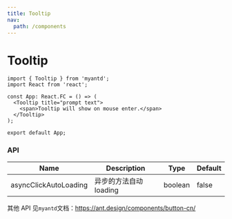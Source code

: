 ```yaml
---
title: Tooltip
nav:
  path: /components
---
```


# Tooltip

```tsx
import { Tooltip } from 'myantd';
import React from 'react';

const App: React.FC = () => (
  <Tooltip title="prompt text">
    <span>Tooltip will show on mouse enter.</span>
  </Tooltip>
);

export default App;
```

### API

| Name                  | Description            | Type    | Default |
| --------------------- | ---------------------- | ------- | ------- |
| asyncClickAutoLoading | 异步的方法自动 loading | boolean | false   |

其他 API 见`myantd`文档：https://ant.design/components/button-cn/
